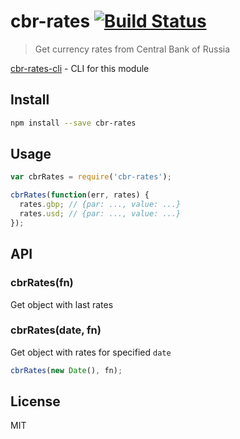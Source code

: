 # cbr-rates [![Build Status][travis-image]][travis-url]

  > Get currency rates from Central Bank of Russia

  [cbr-rates-cli][cbr-rates-cli] - CLI for this module

## Install

```sh
npm install --save cbr-rates
```

## Usage

```js
var cbrRates = require('cbr-rates');

cbrRates(function(err, rates) {
  rates.gbp; // {par: ..., value: ...}
  rates.usd; // {par: ..., value: ...}
});
```

## API

### cbrRates(fn)

  Get object with last rates

### cbrRates(date, fn)

  Get object with rates for specified `date`

```js
cbrRates(new Date(), fn);
```

## License

  MIT

[travis-url]: https://travis-ci.org/andrepolischuk/cbr-rates
[travis-image]: https://travis-ci.org/andrepolischuk/cbr-rates.svg?branch=master

[cbr-rates-cli]: https://github.com/andrepolischuk/cbr-rates-cli
